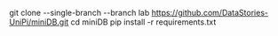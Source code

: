 git clone --single-branch --branch lab https://github.com/DataStories-UniPi/miniDB.git
cd miniDB
pip install -r requirements.txt
